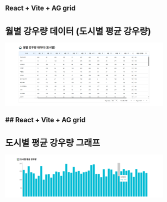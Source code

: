 ## React + Vite + AG grid
# 월별 강우량 데이터 (도시별 평균 강우량)

![alt text](image.png)


## ## React + Vite + AG grid
# 도시별 평균 강우량 그래프

![alt text](image-1.png)
